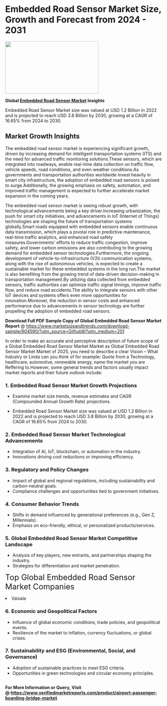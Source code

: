 <H1>Embedded Road Sensor Market Size, Growth and Forecast from 2024 - 2031</H1><img class="aligncenter size-medium wp-image-584254" src="https://thirdeyenews.in/wp-content/uploads/2024/09/Global-Market-Research-300x168.jpeg" alt="" width="300" height="168" /><p><strong>Global&nbsp;<a href="https://www.marketsizeandtrends.com/download-sample/604590/?utm_source=Github8j?utm_medium=201">Embedded Road Sensor Market</a> Insights</strong></p><p>Embedded Road Sensor Market size was valued at USD 1.2 Billion in 2022 and is projected to reach USD 3.8 Billion by 2030, growing at a CAGR of 16.65% from 2024 to 2030.</p><p><h2>Market Growth Insights</h2> <p>The embedded road sensor market is experiencing significant growth, driven by increasing demand for intelligent transportation systems (ITS) and the need for advanced traffic monitoring solutions.These sensors, which are integrated into roadways, enable real-time data collection on traffic flow, vehicle speeds, road conditions, and even weather conditions.As governments and transportation authorities worldwide invest heavily in smart city infrastructure, the adoption of embedded road sensors is poised to surge.Additionally, the growing emphasis on safety, automation, and improved traffic management is expected to further accelerate market expansion in the coming years.</p> <p>The embedded road sensor market is seeing robust growth, with technological advancements being a key driver.Increasing urbanization, the push for smart city initiatives, and advancements in IoT (Internet of Things) technologies are shaping the future of transportation systems globally.Smart roads equipped with embedded sensors enable continuous data transmission, which plays a pivotal role in predictive maintenance, real-time traffic analytics, and enhanced road safety measures.Governments' efforts to reduce traffic congestion, improve safety, and lower carbon emissions are also contributing to the growing demand for embedded sensor technologies.Furthermore, the ongoing development of vehicle-to-infrastructure (V2I) communication systems, along with the rise of autonomous vehicles, is expected to create a sustainable market for these embedded systems in the long run.The market is also benefiting from the growing trend of data-driven decision-making in transportation management.By utilizing data collected from embedded sensors, traffic authorities can optimize traffic signal timings, improve traffic flow, and reduce road accidents.The ability to integrate sensors with other IoT devices and systems offers even more opportunities for innovation.Moreover, the reduction in sensor costs and enhanced performance due to advancements in sensor technology are further propelling the adoption of embedded road sensors.<p><span class=""><strong>Download Full PDF Sample Copy of Global Embedded Road Sensor Market Report</strong> @ <a href="https://www.marketsizeandtrends.com/download-sample/604590/?utm_source=Github8j?utm_medium=201" target="_blank">https://www.marketsizeandtrends.com/download-sample/604590/?utm_source=Github8j?utm_medium=201</a></span></p><p>In order to make an accurate and perceptive description of future scope of a Global&nbsp;Embedded Road Sensor Market Market as Global&nbsp;Embedded Road Sensor Market Market of 2025, you need to describe a clear Vision &ndash; What Industry or Linda can you think of for example: Quote from a Technology, healthcare, automotive, renewable energy, name the market you are Reffering to.However, some general trends and factors usually impact market reports and their future outlook include:</p><h3>1.&nbsp;<strong>Embedded Road Sensor Market Growth Projections</strong></h3><ul><li>Examine market size trends, revenue estimates and CAGR (Compounded Annual Growth Rate) projections.</li><li><p>Embedded Road Sensor Market size was valued at USD 1.2 Billion in 2022 and is projected to reach USD 3.8 Billion by 2030, growing at a CAGR of 16.65% from 2024 to 2030.</p></li></ul><h3>2.&nbsp;<strong>Embedded Road Sensor Market Technological Advancements</strong></h3><ul><li>Integration of AI, IoT, blockchain, or automation in the industry.</li><li>Innovations driving cost reductions or improving efficiency.</li></ul><h3>3.&nbsp;<strong>Regulatory and Policy Changes</strong></h3><ul><li>Impact of global and regional regulations, including sustainability and carbon-neutral goals.</li><li>Compliance challenges and opportunities tied to government initiatives.</li></ul><h3>4.&nbsp;<strong>Consumer Behavior Trends</strong></h3><ul><li>Shifts in demand influenced by generational preferences (e.g., Gen Z, Millennials).</li><li>Emphasis on eco-friendly, ethical, or personalized products/services.</li></ul><h3>5.&nbsp;<strong>Global Embedded Road Sensor Market Competitive Landscape</strong></h3><ul><li>Analysis of key players, new entrants, and partnerships shaping the industry.</li><li>Strategies for differentiation and market penetration.</li></ul><p data-pm-slice="1 1 []"><span style="color: inherit; font-family: inherit; font-size: 25px;">Top Global Embedded Road Sensor Market Companies</span></p><div class="" data-test-id=""><p><li>Vaisala</li></p></div><h3>6.&nbsp;<strong>Economic and Geopolitical Factors</strong></h3><ul><li>Influence of global economic conditions, trade policies, and geopolitical events.</li><li>Resilience of the market to inflation, currency fluctuations, or global crises.</li></ul><h3>7.&nbsp;<strong>Sustainability and ESG (Environmental, Social, and Governance)</strong></h3><ul><li>Adoption of sustainable practices to meet ESG criteria.</li><li>Opportunities in green technologies and circular economy principles.</li></ul><h2><strong style="font-size: 14px;">For More Information or Query, Visit @&nbsp;</strong><a style="background-color: #ffffff; font-size: 14px;" href="https://www.marketsizeandtrends.com/report/embedded-road-sensor-market/" target="_blank">https://www.verifiedmarketreports.com/product/airport-passenger-boarding-bridge-market</a></h2>